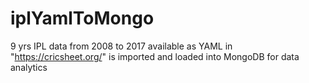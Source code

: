 # iplYamlToMongo
9 yrs IPL data from 2008 to 2017 available as YAML in "https://cricsheet.org/" is imported and loaded into MongoDB for data analytics
